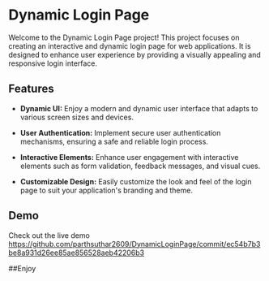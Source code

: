 # Dynamic Login Page

Welcome to the Dynamic Login Page project! This project focuses on creating an interactive and dynamic login page for web applications. It is designed to enhance user experience by providing a visually appealing and responsive login interface.

## Features

- **Dynamic UI:** Enjoy a modern and dynamic user interface that adapts to various screen sizes and devices.

- **User Authentication:** Implement secure user authentication mechanisms, ensuring a safe and reliable login process.

- **Interactive Elements:** Enhance user engagement with interactive elements such as form validation, feedback messages, and visual cues.

- **Customizable Design:** Easily customize the look and feel of the login page to suit your application's branding and theme.

## Demo

Check out the live demo https://github.com/parthsuthar2609/DynamicLoginPage/commit/ec54b7b3be8a931d26ee85ae856528aeb42206b3

##Enjoy

